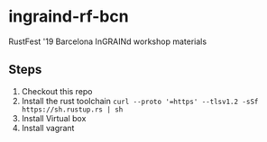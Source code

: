 # ingraind-rf-bcn

RustFest '19 Barcelona InGRAINd workshop materials

## Steps

1. Checkout this repo
1. Install the rust toolchain `curl --proto '=https' --tlsv1.2 -sSf https://sh.rustup.rs | sh`
1. Install Virtual box
1. Install vagrant

